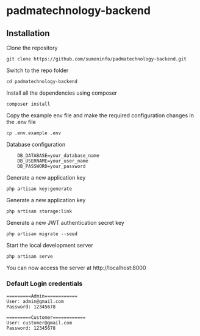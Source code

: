 # padmatechnology-backend

## Installation

Clone the repository

    git clone https://github.com/sumoninfo/padmatechnology-backend.git

Switch to the repo folder

    cd padmatechnology-backend

Install all the dependencies using composer

    composer install

Copy the example env file and make the required configuration changes in the .env file

    cp .env.example .env

Database configuration

        DB_DATABASE=your_database_name
        DB_USERNAME=your_user_name
        DB_PASSWORD=your_password

Generate a new application key

    php artisan key:generate

Generate a new application key

    php artisan storage:link

Generate a new JWT authentication secret key

    php artisan migrate --seed

Start the local development server

    php artisan serve

You can now access the server at http://localhost:8000

### Default Login credentials

```
=========Admin============
User: admin@gmail.com
Password: 12345678

=========Customer============
User: customer@gmail.com
Password: 12345678
```
